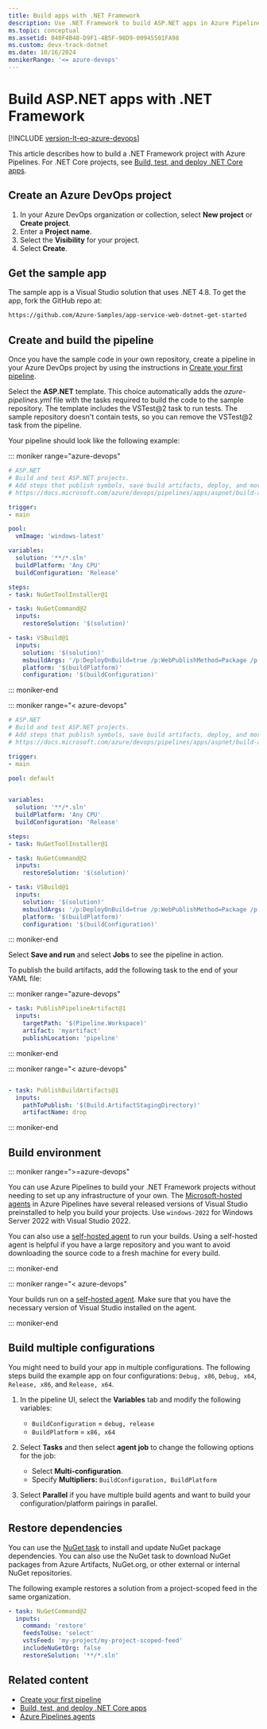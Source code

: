 ```yaml
---
title: Build apps with .NET Framework
description: Use .NET Framework to build ASP.NET apps in Azure Pipelines.
ms.topic: conceptual
ms.assetid: 840F4B48-D9F1-4B5F-98D9-00945501FA98
ms.custom: devx-track-dotnet
ms.date: 10/16/2024
monikerRange: '<= azure-devops'
---
```


# Build ASP.NET apps with .NET Framework

[!INCLUDE [version-lt-eq-azure-devops](../../../includes/version-lt-eq-azure-devops.md)]

This article describes how to build a .NET Framework project with Azure Pipelines. For .NET Core projects, see [Build, test, and deploy .NET Core apps](../../ecosystems/dotnet-core.md).

## Create an Azure DevOps project

1. In your Azure DevOps organization or collection, select **New project** or **Create project**.
1. Enter a **Project name**.
1. Select the **Visibility** for your project.
1. Select **Create**.

## Get the sample app

The sample app is a Visual Studio solution that uses .NET 4.8. To get the app, fork the GitHub repo at: 

``` html
https://github.com/Azure-Samples/app-service-web-dotnet-get-started

```

## Create and build the pipeline

Once you have the sample code in your own repository, create a pipeline in your Azure DevOps project by using the instructions in [Create your first pipeline](../../create-first-pipeline.md).

Select the **ASP.NET** template. This choice automatically adds the *azure-pipelines.yml* file with the tasks required to build the code to the sample repository. The template includes the VSTest@2 task to run tests. The sample repository doesn't contain tests, so you can remove the VSTest@2 task from the pipeline.  

Your pipeline should look like the following example:

::: moniker range="azure-devops"

```yaml
# ASP.NET
# Build and test ASP.NET projects.
# Add steps that publish symbols, save build artifacts, deploy, and more:
# https://docs.microsoft.com/azure/devops/pipelines/apps/aspnet/build-aspnet-4

trigger:
- main

pool:
  vmImage: 'windows-latest'

variables:
  solution: '**/*.sln'
  buildPlatform: 'Any CPU'
  buildConfiguration: 'Release'

steps:
- task: NuGetToolInstaller@1

- task: NuGetCommand@2
  inputs:
    restoreSolution: '$(solution)'

- task: VSBuild@1
  inputs:
    solution: '$(solution)'
    msbuildArgs: '/p:DeployOnBuild=true /p:WebPublishMethod=Package /p:PackageAsSingleFile=true /p:SkipInvalidConfigurations=true /p:PackageLocation="$(build.artifactStagingDirectory)"'
    platform: '$(buildPlatform)'
    configuration: '$(buildConfiguration)'

```

::: moniker-end

::: moniker range="< azure-devops"

```yaml
# ASP.NET
# Build and test ASP.NET projects.
# Add steps that publish symbols, save build artifacts, deploy, and more:
# https://docs.microsoft.com/azure/devops/pipelines/apps/aspnet/build-aspnet-4

trigger:
- main

pool: default
  

variables:
  solution: '**/*.sln'
  buildPlatform: 'Any CPU'
  buildConfiguration: 'Release'

steps:
- task: NuGetToolInstaller@1

- task: NuGetCommand@2
  inputs:
    restoreSolution: '$(solution)'

- task: VSBuild@1
  inputs:
    solution: '$(solution)'
    msbuildArgs: '/p:DeployOnBuild=true /p:WebPublishMethod=Package /p:PackageAsSingleFile=true /p:SkipInvalidConfigurations=true /p:PackageLocation="$(build.artifactStagingDirectory)"'
    platform: '$(buildPlatform)'
    configuration: '$(buildConfiguration)'

```

::: moniker-end

Select **Save and run** and select **Jobs** to see the pipeline in action.

To publish the build artifacts, add the following task to the end of your YAML file:

::: moniker range="azure-devops"

```yaml
- task: PublishPipelineArtifact@1
  inputs:
    targetPath: '$(Pipeline.Workspace)'
    artifact: 'myartifact'
    publishLocation: 'pipeline'
```

::: moniker-end

::: moniker range="< azure-devops"

```yaml

- task: PublishBuildArtifacts@1
  inputs:
    pathToPublish: '$(Build.ArtifactStagingDirectory)'
    artifactName: drop

```
::: moniker-end


## Build environment

::: moniker range=">=azure-devops"

You can use Azure Pipelines to build your .NET Framework projects without needing to set up any infrastructure of your own. The [Microsoft-hosted agents](../../agents/hosted.md) in Azure Pipelines have several released versions of Visual Studio preinstalled to help you build your projects. Use `windows-2022` for Windows Server 2022 with Visual Studio 2022.

You can also use a [self-hosted agent](../../agents/agents.md#install) to run your builds. Using a self-hosted agent is helpful if you have a large repository and you want to avoid downloading the source code to a fresh machine for every build.

::: moniker-end

::: moniker range="< azure-devops"

Your builds run on a [self-hosted agent](../../agents/agents.md#install). Make sure that you have the necessary version of Visual Studio installed on the agent.

::: moniker-end

## Build multiple configurations

You might need to build your app in multiple configurations. The following steps build the example app on four configurations: `Debug, x86`, `Debug, x64`, `Release, x86`, and `Release, x64`.

1. In the pipeline UI, select the **Variables** tab and modify the following variables:

   - `BuildConfiguration` = `debug, release`
   - `BuildPlatform` = `x86, x64`

1. Select **Tasks** and then select **agent job** to change the following options for the job:

   - Select **Multi-configuration**.
   - Specify **Multipliers:** `BuildConfiguration, BuildPlatform`

1. Select **Parallel** if you have multiple build agents and want to build your configuration/platform pairings in parallel.

## Restore dependencies

You can use the [NuGet task](/azure/devops/pipelines/tasks/reference/nuget-command-v2) to install and update NuGet package dependencies. You can also use the NuGet task to download NuGet packages from Azure Artifacts, NuGet.org, or other external or internal NuGet repositories.

The following example restores a solution from a project-scoped feed in the same organization.

```yaml
- task: NuGetCommand@2
  inputs:
    command: 'restore'
    feedsToUse: 'select'
    vstsFeed: 'my-project/my-project-scoped-feed'
    includeNuGetOrg: false
    restoreSolution: '**/*.sln'
```

## Related content

- [Create your first pipeline](../../create-first-pipeline.md)
- [Build, test, and deploy .NET Core apps](../../ecosystems/dotnet-core.md)
- [Azure Pipelines agents](../../agents/agents.md#install)